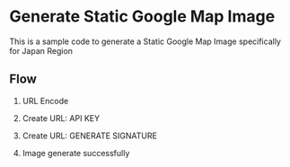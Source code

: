 # Generate Static Google Map Image

This is a sample code to generate a Static Google Map Image specifically for Japan Region

## Flow

1. URL Encode

2. Create URL: API KEY

3. Create URL: GENERATE SIGNATURE

4. Image generate successfully
